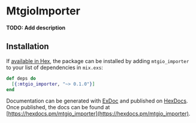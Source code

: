 # MtgioImporter

**TODO: Add description**

## Installation

If [available in Hex](https://hex.pm/docs/publish), the package can be installed
by adding `mtgio_importer` to your list of dependencies in `mix.exs`:

```elixir
def deps do
  [{:mtgio_importer, "~> 0.1.0"}]
end
```

Documentation can be generated with [ExDoc](https://github.com/elixir-lang/ex_doc)
and published on [HexDocs](https://hexdocs.pm). Once published, the docs can
be found at [https://hexdocs.pm/mtgio_importer](https://hexdocs.pm/mtgio_importer).

